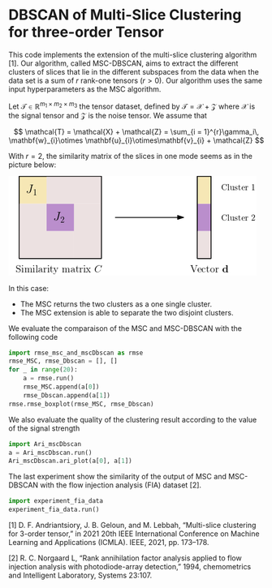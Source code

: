 # DBSCAN of Multi-Slice Clustering for three-order Tensor



This code implements the extension of the multi-slice clustering algorithm [1]. Our algorithm, called MSC-DBSCAN, aims to extract the different clusters of slices that lie in the different subspaces from the data when the data set is a sum of $r$ rank-one tensors $(r > 0)$. Our algorithm uses the  same input hyperparameters as the MSC algorithm.


Let $\mathcal{T} \in \mathbb{R}^{m_1\times m_2\times m_3}$  the tensor dataset, defined by $\mathcal{T} = \mathcal{X} + \mathcal{Z}$ where $\mathcal{X}$ is the signal tensor and $\mathcal{Z}$ is the noise tensor. We assume that

$$
\mathcal{T} = \mathcal{X} + \mathcal{Z} = \sum_{i = 1}^{r}\gamma_i\, \mathbf{w}_{i}\otimes \mathbf{u}_{i}\otimes\mathbf{v}_{i} + \mathcal{Z}
$$

With $r=2$, the similarity matrix of the slices in one mode seems as in the picture below:

![an image](msc-extension.png)


In this case: 
* The MSC returns the two clusters as a one single cluster.
* The MSC extension is able to separate the two disjoint clusters.


We evaluate the comparaison of the MSC and MSC-DBSCAN with the following code

```python
import rmse_msc_and_mscDbscan as rmse
rmse_MSC, rmse_Dbscan = [], []
for _ in range(20):
    a = rmse.run()
    rmse_MSC.append(a[0])
    rmse_Dbscan.append(a[1])
rmse.rmse_boxplot(rmse_MSC, rmse_Dbscan)
```

We also evaluate the quality of the clustering result according to the value of the signal strength

```python
import Ari_mscDbscan
a = Ari_mscDbscan.run()
Ari_mscDbscan.ari_plot(a[0], a[1])
```

The last experiment show the similarity of the output of  MSC and MSC-DBSCAN with the flow injection analysis (FIA) dataset [2].

```python
import experiment_fia_data
experiment_fia_data.run()
```



[1] D. F. Andriantsiory, J. B. Geloun, and M. Lebbah, “Multi-slice clustering for 3-order tensor,” in 2021 20th IEEE International Conference on Machine Learning and Applications (ICMLA). IEEE, 2021, pp. 173–178.

[2] R. C. Norgaard L, “Rank annihilation factor analysis applied to flow injection analysis with photodiode-array detection,” 1994, chemometrics and Intelligent Laboratory, Systems 23:107.